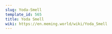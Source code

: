 ```yaml
---
slug: Yoda-Smell
template_id: 565
title: Yoda Smell
wiki: https://en.meming.world/wiki/Yoda_Smell
---
```

